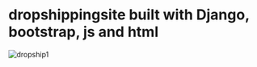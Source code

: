 # dropshippingsite built with Django, bootstrap, js and html
![dropship1](https://user-images.githubusercontent.com/70072644/175962983-687509b5-22ff-444d-9508-9d831cce2210.png)

